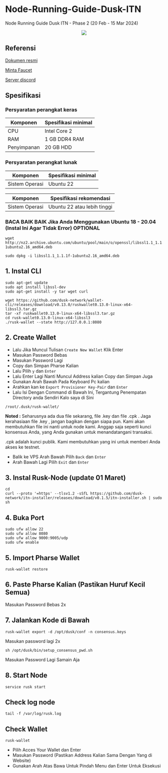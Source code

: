 # Node-Running-Guide-Dusk-ITN
Node Running Guide Dusk ITN - Phase 2 (20 Feb - 15 Mar 2024)
<p align="center">
  <img height="auto" width="auto" src="https://dusk-cms.ams3.digitaloceanspaces.com/16_9_ITN_Set_Up_1eb7e84acb.png">
</p>

## Referensi

[Dokumen resmi](https://dusk.network/pages/incentivized-testnet#Wallet)

[Minta Faucet](https://docs.google.com/forms/d/e/1FAIpQLScxABRnszbBEaTZAIg2TwfJVIq0kRggy8QK2MRBTO7vuyP_Ug/viewform)

[Server discord](https://discord.gg/dusknetwork)

## Spesifikasi

### Persyaratan perangkat keras

| Komponen | Spesifikasi minimal |
|----------|---------------------|
|CPU|Intel Core 2|
|RAM|1 GB DDR4 RAM|
|Penyimpanan|20 GB HDD|

### Persyaratan perangkat lunak

| Komponen | Spesifikasi minimal |
|----------|---------------------|
|Sistem Operasi|Ubuntu 22|

| Komponen | Spesifikasi rekomendasi |
|----------|---------------------|
|Sistem Operasi|Ubuntu 22 atau lebih tinggi|

### BACA BAIK BAIK Jika Anda Menggunakan Ubuntu 18 - 20.04 (Instal Ini Agar Tidak Error) OPTIONAL

```
wget http://nz2.archive.ubuntu.com/ubuntu/pool/main/o/openssl/libssl1.1_1.1.1f-1ubuntu2.16_amd64.deb
```
```
sudo dpkg -i libssl1.1_1.1.1f-1ubuntu2.16_amd64.deb
```
## 1. Instal CLI

```
sudo apt-get update
sudo apt install libssl-dev
sudo apt-get install -y tar wget curl
```
```
wget https://github.com/dusk-network/wallet-cli/releases/download/v0.13.0/ruskwallet0.13.0-linux-x64-libssl3.tar.gz
tar -xf ruskwallet0.13.0-linux-x64-libssl3.tar.gz
cd rusk-wallet0.13.0-linux-x64-libssl3
./rusk-wallet --state http://127.0.0.1:8080
```

## 2. Create Wallet

- Lalu Jika Muncul Tulisan `Create New Wallet` Klik Enter
- Masukan Password Bebas
- Masukan Password Lagi
- Copy dan Simpan Pharse Kalian
- Lalu Pilih `y` dan `Enter`
- Lalu Enter Lagi Nanti Muncul Address kalian Copy dan Simpan Juga
- Gunakan Arah Bawah Pada Keyboard Pc kalian
- Arahkan kan ke `Export Provisioner Key-Pair` dan `Enter`
- Lalu Isi Dengan Command di Bawah Ini, Tergantung Penempatan Directory anda Sendiri Kalo saya di Sini

```
/root/.dusk/rusk-wallet/
```
**Noted :** Seharusnya ada dua file sekarang, file .key dan file .cpk . Jaga kerahasiaan file .key , jangan bagikan dengan siapa pun. Kami akan membutuhkan file ini nanti untuk node kami. Anggap saja seperti kunci konsensus Anda, yang Anda gunakan untuk menandatangani transaksi.

.cpk adalah kunci publik. Kami membutuhkan yang ini untuk memberi Anda akses ke testnet.


- Balik ke VPS Arah Bawah Pilih `Back` dan `Enter`
- Arah Bawah Lagi Pilih `Exit` dan `Enter`
  
## 3. Instal Rusk-Node (update 01 Maret)
```
cd
curl --proto '=https' --tlsv1.2 -sSfL https://github.com/dusk-network/itn-installer/releases/download/v0.1.5/itn-installer.sh | sudo sh
```
## 4. Buka Port 
```
sudo ufw allow 22
sudo ufw allow 8080
sudo ufw allow 9000:9005/udp
sudo ufw enable
```
## 5. Import Pharse Wallet
```
rusk-wallet restore
```
## 6. Paste Pharse Kalian (Pastikan Huruf Kecil Semua)
Masukan Password Bebas 2x
## 7. Jalankan Kode di Bawah
```
rusk-wallet export -d /opt/dusk/conf -n consensus.keys
```
Masukan password lagi 2x
```
sh /opt/dusk/bin/setup_consensus_pwd.sh
```
Masukan Password Lagi Samain Aja
## 8. Start Node
```
service rusk start
```
## Check log node
```
tail -f /var/log/rusk.log
```
## Check Wallet
```
rusk-wallet
```
- Pilih Acces Your Wallet dan Enter
- Masukan Password (Pastikan Address Kalian Sama Dengan Yang di Website)
- Gunakan Arah Atas Bawa Untuk Pindah Menu dan Enter Untuk Eksekusi


